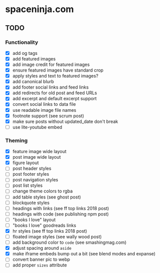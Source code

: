 # spaceninja.com

## TODO

### Functionality

- [x] add og tags
- [x] add featured images
- [x] add image credit for featured images
- [x] ensure featured images have standard crop
- [x] apply styles and text to featured images?
- [x] add canonical blurb
- [x] add footer social links and feed links
- [x] add redirects for old post and feed URLs
- [x] add excerpt and default excerpt support
- [x] convert social links to data file
- [x] use readable image file names
- [x] footnote support (see scrum post)
- [x] make sure posts without updated_date don't break
- [ ] use lite-youtube embed

### Theming

- [x] feature image wide layout
- [x] post image wide layout
- [x] figure layout
- [ ] post header styles
- [ ] post footer styles
- [ ] post navigation styles
- [ ] post list styles
- [ ] change theme colors to rgba
- [ ] add table styles (see ghost post)
- [ ] blockquote styles
- [ ] headings with links (see ff top links 2018 post)
- [ ] headings with code (see publishing npm post)
- [ ] "books I love" layout
- [ ] "books I love" goodreads links
- [x] hr styles (see ff top links 2018 post)
- [ ] floated image styles (see wally wood post)
- [ ] add background color to `code` (see smashingmag.com)
- [x] adjust spacing around `aside`
- [x] make iframe embeds bump out a bit (see blend modes and expanse)
- [ ] convert banner pic to webp
- [ ] add proper `sizes` attribute
